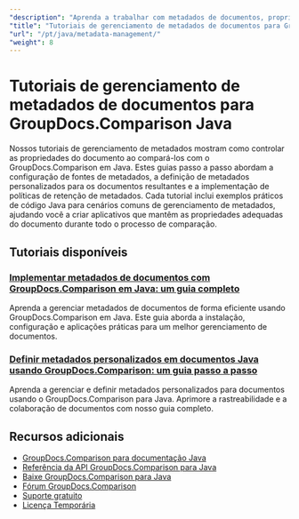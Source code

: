 ```yaml
---
"description": "Aprenda a trabalhar com metadados de documentos, propriedades e configuração de metadados em resultados de comparação com GroupDocs.Comparison para Java."
"title": "Tutoriais de gerenciamento de metadados de documentos para GroupDocs.Comparison Java"
"url": "/pt/java/metadata-management/"
"weight": 8
---
```


# Tutoriais de gerenciamento de metadados de documentos para GroupDocs.Comparison Java

Nossos tutoriais de gerenciamento de metadados mostram como controlar as propriedades do documento ao compará-los com o GroupDocs.Comparison em Java. Estes guias passo a passo abordam a configuração de fontes de metadados, a definição de metadados personalizados para os documentos resultantes e a implementação de políticas de retenção de metadados. Cada tutorial inclui exemplos práticos de código Java para cenários comuns de gerenciamento de metadados, ajudando você a criar aplicativos que mantêm as propriedades adequadas do documento durante todo o processo de comparação.

## Tutoriais disponíveis

### [Implementar metadados de documentos com GroupDocs.Comparison em Java: um guia completo](./implement-metadata-groupdocs-comparison-java-guide/)
Aprenda a gerenciar metadados de documentos de forma eficiente usando GroupDocs.Comparison em Java. Este guia aborda a instalação, configuração e aplicações práticas para um melhor gerenciamento de documentos.

### [Definir metadados personalizados em documentos Java usando GroupDocs.Comparison: um guia passo a passo](./groupdocs-comparison-java-custom-metadata-guide/)
Aprenda a gerenciar e definir metadados personalizados para documentos usando o GroupDocs.Comparison para Java. Aprimore a rastreabilidade e a colaboração de documentos com nosso guia completo.

## Recursos adicionais

- [GroupDocs.Comparison para documentação Java](https://docs.groupdocs.com/comparison/java/)
- [Referência da API GroupDocs.Comparison para Java](https://reference.groupdocs.com/comparison/java/)
- [Baixe GroupDocs.Comparison para Java](https://releases.groupdocs.com/comparison/java/)
- [Fórum GroupDocs.Comparison](https://forum.groupdocs.com/c/comparison)
- [Suporte gratuito](https://forum.groupdocs.com/)
- [Licença Temporária](https://purchase.groupdocs.com/temporary-license/)